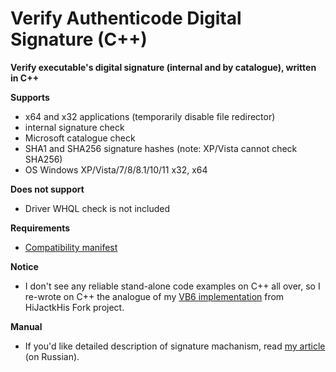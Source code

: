 # Verify Authenticode Digital Signature (C++)
**Verify executable's digital signature (internal and by catalogue), written in C++**

**Supports**
 - x64 and x32 applications (temporarily disable file redirector)
 - internal signature check
 - Microsoft catalogue check
 - SHA1 and SHA256 signature hashes (note: XP/Vista cannot check SHA256)
 - OS Windows XP/Vista/7/8/8.1/10/11 x32, x64
 
**Does not support**
 - Driver WHQL check is not included

**Requirements**
 - [Compatibility manifest](https://learn.microsoft.com/en-us/windows/win32/sysinfo/targeting-your-application-at-windows-8-1)

**Notice**
 - I don't see any reliable stand-alone code examples on C++ all over, so I re-wrote on C++ the analogue of my [VB6 implementation](https://github.com/dragokas/hijackthis/blob/devel/src/modVerifyDigiSign.bas#L1050) from HiJactkHis Fork project.

**Manual**
 - If you'd like detailed description of signature machanism, read [my article](https://www.cyberforum.ru/visual-basic/thread1978422.html) (on Russian).
